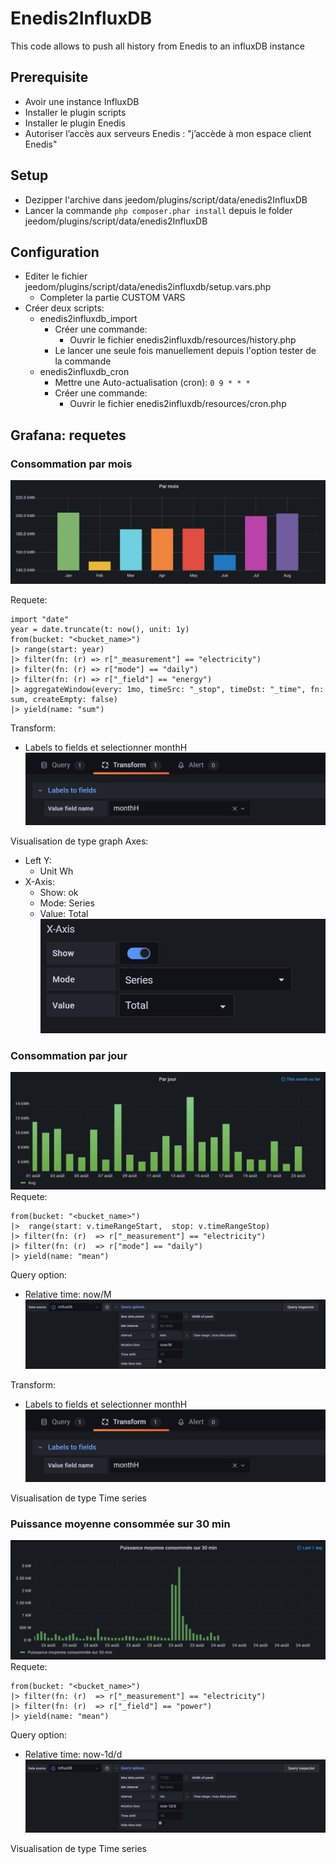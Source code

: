 # Enedis2InfluxDB

This code allows to push all history from Enedis to an influxDB instance




## Prerequisite

 - Avoir une instance InfluxDB
 - Installer le plugin scripts
 - Installer le plugin Enedis
 - Autoriser l’accès aux serveurs Enedis : "j’accède à mon espace client
   Enedis"
   

## Setup
 - Dezipper l'archive dans jeedom/plugins/script/data/enedis2InfluxDB
 - Lancer la commande `php composer.phar install`  depuis le folder jeedom/plugins/script/data/enedis2InfluxDB

  

## Configuration

 - Editer le fichier jeedom/plugins/script/data/enedis2influxdb/setup.vars.php
	 - Completer la partie CUSTOM VARS
 - Créer deux scripts:
	 - enedis2influxdb_import
		 - Créer une commande:
			 - Ouvrir le fichier enedis2influxdb/resources/history.php
		 - Le lancer une seule fois manuellement depuis l'option tester de la commande
	 - enedis2influxdb_cron
		 - Mettre une Auto-actualisation (cron): `0 9 * * *`
		 - Créer une commande:
			 - Ouvrir le fichier enedis2influxdb/resources/cron.php


## Grafana: requetes
### Consommation par mois

![Consommation par mois](./data/img/Consommation-par-mois.PNG)

Requete:
```
import "date"
year = date.truncate(t: now(), unit: 1y)
from(bucket: "<bucket_name>")
|> range(start: year)
|> filter(fn: (r) => r["_measurement"] == "electricity")
|> filter(fn: (r) => r["mode"] == "daily")
|> filter(fn: (r) => r["_field"] == "energy")
|> aggregateWindow(every: 1mo, timeSrc: "_stop", timeDst: "_time", fn: sum, createEmpty: false)
|> yield(name: "sum")
```
Transform:
 - Labels to fields et selectionner monthH
![Transform](./data/img/transform.PNG)



Visualisation de type graph
Axes:
 - Left Y:
	 - Unit Wh
 - X-Axis:
	 - Show: ok
	 - Mode: Series
	 - Value: Total
![X-Axis](./data/img/X-Axis.PNG)


### Consommation par jour
![Consommation par jour](./data/img/Consommation-par-jour.PNG)
Requete:
```
from(bucket: "<bucket_name>")
|>  range(start: v.timeRangeStart,  stop: v.timeRangeStop)
|> filter(fn: (r)  => r["_measurement"] == "electricity")
|> filter(fn: (r)  => r["mode"] == "daily")
|> yield(name: "mean")
```
Query option:
 - Relative time: now/M
![query-option](./data/img/query-option.PNG)

Transform:
 - Labels to fields et selectionner monthH
![Transform](./data/img/transform.PNG)

Visualisation de type Time series

###  Puissance moyenne consommée sur 30 min
![Consommation par heure](./data/img/Consommation-par-heure.PNG)
Requete:
```
from(bucket: "<bucket_name>")
|> filter(fn: (r)  => r["_measurement"] == "electricity")
|> filter(fn: (r)  => r["_field"] == "power")
|> yield(name: "mean")
```
Query option:
 - Relative time: now-1d/d
![query-option](./data/img/query-option-heure.PNG)

Visualisation de type Time series